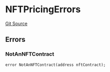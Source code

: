 # NFTPricingErrors
[Git Source](https://github.com/thrackle-io/tron/blob/703713c2070ab34d0f0fc0114244d5a3fa7ac84a/src/common/IErrors.sol)


## Errors
### NotAnNFTContract

```solidity
error NotAnNFTContract(address nftContract);
```

